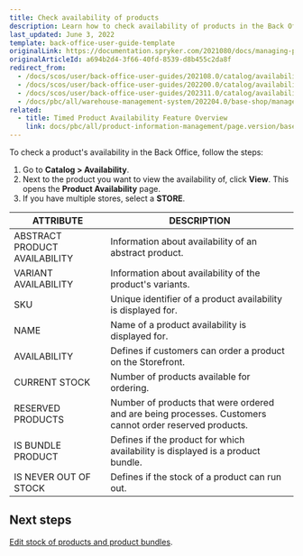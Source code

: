 ```yaml
---
title: Check availability of products
description: Learn how to check availability of products in the Back Office.
last_updated: June 3, 2022
template: back-office-user-guide-template
originalLink: https://documentation.spryker.com/2021080/docs/managing-products-availability
originalArticleId: a694b2d4-3f66-40fd-8539-d8b455c2da8f
redirect_from:
  - /docs/scos/user/back-office-user-guides/202108.0/catalog/availability/managing-products-availability.html
  - /docs/scos/user/back-office-user-guides/202200.0/catalog/availability/managing-products-availability.html
  - /docs/scos/user/back-office-user-guides/202311.0/catalog/availability/managing-products-availability.html  
  - /docs/pbc/all/warehouse-management-system/202204.0/base-shop/manage-in-the-back-office/check-availability-of-products.html
related:
  - title: Timed Product Availability Feature Overview
    link: docs/pbc/all/product-information-management/page.version/base-shop/feature-overviews/product-feature-overview/timed-product-availability-overview.html
---
```


To check a product's availability in the Back Office, follow the steps:

1. Go to **Catalog&nbsp;<span aria-label="and then">></span> Availability**.
2. Next to the product you want to view the availability of, click **View**.
    This opens the **Product Availability** page.
3. If you have multiple stores, select a **STORE**.

| ATTRIBUTE | DESCRIPTION |
| - | - |
| ABSTRACT PRODUCT AVAILABILITY | Information about availability of an abstract product. |
| VARIANT AVAILABILITY | Information about availability of the product's variants. |
| SKU | Unique identifier of a product availability is displayed for. |
| NAME | Name of a product availability is displayed for. |
| AVAILABILITY | Defines if customers can order a product on the Storefront. |
| CURRENT STOCK | Number of products available for ordering.  |
| RESERVED PRODUCTS | Number of products that were ordered and are being processes. Customers cannot order reserved products. |
| IS BUNDLE PRODUCT | Defines if the product for which availability is displayed is a product bundle. |
| IS NEVER OUT OF STOCK | Defines if the stock of a product can run out. |

## Next steps

[Edit stock of products and product bundles](/docs/pbc/all/warehouse-management-system/{{page.version}}/base-shop/manage-in-the-back-office/edit-stock-of-products-and-product-bundles.html).
